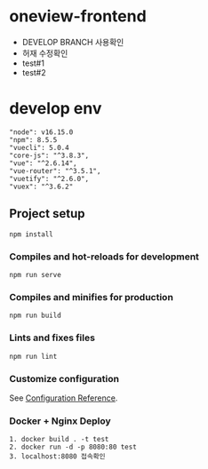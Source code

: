 # oneview-frontend

- DEVELOP BRANCH 사용확인
- 허재 수정확인
- test#1
- test#2

# develop env

```
"node": v16.15.0
"npm": 8.5.5
"vuecli": 5.0.4
"core-js": "^3.8.3",
"vue": "^2.6.14",
"vue-router": "^3.5.1",
"vuetify": "^2.6.0",
"vuex": "^3.6.2"
```

## Project setup

```
npm install
```

### Compiles and hot-reloads for development

```
npm run serve
```

### Compiles and minifies for production

```
npm run build
```

### Lints and fixes files

```
npm run lint
```

### Customize configuration

See [Configuration Reference](https://cli.vuejs.org/config/).

### Docker + Nginx Deploy

```
1. docker build . -t test
2. docker run -d -p 8080:80 test
3. localhost:8080 접속확인
```
